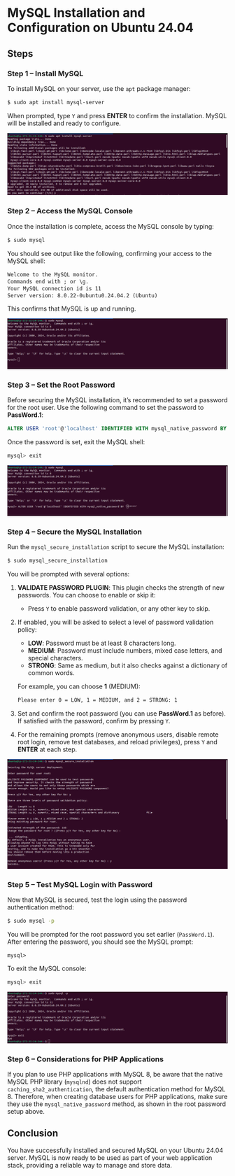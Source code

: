 # MySQL Installation and Configuration on Ubuntu 24.04

## Steps

### Step 1 – Install MySQL

To install MySQL on your server, use the `apt` package manager:

```bash
$ sudo apt install mysql-server
```

When prompted, type `Y` and press **ENTER** to confirm the installation. MySQL will be installed and ready to configure.

![alt text](install-mysql-server.png)

### Step 2 – Access the MySQL Console

Once the installation is complete, access the MySQL console by typing:

```bash
$ sudo mysql
```

You should see output like the following, confirming your access to the MySQL shell:

```text
Welcome to the MySQL monitor.
Commands end with ; or \g.
Your MySQL connection id is 11
Server version: 8.0.22-0ubuntu0.24.04.2 (Ubuntu)
```

This confirms that MySQL is up and running.

![alt text](sudo-mysql.png)

### Step 3 – Set the Root Password

Before securing the MySQL installation, it’s recommended to set a password for the root user. Use the following command to set the password to **PassWord.1**:

```sql
ALTER USER 'root'@'localhost' IDENTIFIED WITH mysql_native_password BY 'PassWord.1';
```

Once the password is set, exit the MySQL shell:

```bash
mysql> exit
```

![alt text](set-password-for-root.png)

### Step 4 – Secure the MySQL Installation

Run the `mysql_secure_installation` script to secure the MySQL installation:

```bash
$ sudo mysql_secure_installation
```

You will be prompted with several options:

1. **VALIDATE PASSWORD PLUGIN**: This plugin checks the strength of new passwords. You can choose to enable or skip it:
   - Press `Y` to enable password validation, or any other key to skip.
   
2. If enabled, you will be asked to select a level of password validation policy:
   - **LOW**: Password must be at least 8 characters long.
   - **MEDIUM**: Password must include numbers, mixed case letters, and special characters.
   - **STRONG**: Same as medium, but it also checks against a dictionary of common words.
   
   For example, you can choose **1** (MEDIUM):

   ```bash
   Please enter 0 = LOW, 1 = MEDIUM, and 2 = STRONG: 1
   ```

3. Set and confirm the root password (you can use **PassWord.1** as before). If satisfied with the password, confirm by pressing `Y`.

4. For the remaining prompts (remove anonymous users, disable remote root login, remove test databases, and reload privileges), press `Y` and **ENTER** at each step.

![alt text](mysql-conf.png)

### Step 5 – Test MySQL Login with Password

Now that MySQL is secured, test the login using the password authentication method:

```bash
$ sudo mysql -p
```

You will be prompted for the root password you set earlier (`PassWord.1`). After entering the password, you should see the MySQL prompt:

```text
mysql>
```

To exit the MySQL console:

```bash
mysql> exit
```

![alt text](login-to-mysql-successful.png)

### Step 6 – Considerations for PHP Applications

If you plan to use PHP applications with MySQL 8, be aware that the native MySQL PHP library (`mysqlnd`) does not support `caching_sha2_authentication`, the default authentication method for MySQL 8. Therefore, when creating database users for PHP applications, make sure they use the `mysql_native_password` method, as shown in the root password setup above.

## Conclusion

You have successfully installed and secured MySQL on your Ubuntu 24.04 server. MySQL is now ready to be used as part of your web application stack, providing a reliable way to manage and store data.
